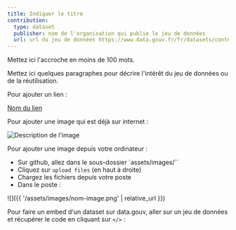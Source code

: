 ```yaml
---
title: Indiquer le titre
contribution:
  type: dataset
  publisher: nom de l'organisation qui publie le jeu de données
  url: url du jeu de données https://www.data.gouv.fr/fr/datasets/contenu-des-declarations-publiees-apres-le-1er-juillet-2017-au-format-xml/
---
```


Mettez ici l'accroche en moins de 100 mots.

<!--more-->

Mettez ici quelques paragraphes pour décrire l'intérêt du jeu de données ou de la réutilisation.

Pour ajouter un lien :

[Nom du lien](url)

Pour ajouter une image qui est déjà sur internet :

![Description de l'image](url)

Pour ajouter une image depuis votre ordinateur :

* Sur github, allez dans le sous-dossier `assets/images/``
* Cliquez sur `upload files` (en haut à droite)
* Chargez les fichiers depuis votre poste
* Dans le poste :

![]({{ '/assets/images/nom-image.png' | relative_url }})

Pour faire un embed d'un dataset sur data.gouv, aller sur un jeu de données et récupérer le code en cliquant sur `</>` :

<div data-udata-dataset-id="5979b06088ee380e9896013c"></div>
